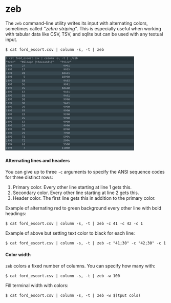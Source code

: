 # zeb

The `zeb` command-line utility writes its input with alternating colors,
sometimes called *"zebra striping"*. This is especially useful when working
with tabular data like CSV, TSV, and sqlite but can be used with any
textual input.

    $ cat ford_escort.csv | column -s, -t | zeb

<img src="./zeb-yes.png" height="293" width="402">

#### Alternating lines and headers

You can give up to three `-c` arguments to specify the ANSI sequence codes
for three distinct rows:

  1. Primary color. Every other line starting at line 1 gets this.
  2. Secondary color. Every other line starting at line 2 gets this.
  3. Header color. The first line gets this in addition to the
     primary color.

Example of alternating red to green background every other line with
bold headings:

    $ cat ford_escort.csv | column -s, -t | zeb -c 41 -c 42 -c 1

Example of above but setting text color to black for each line:

    $ cat ford_escort.csv | column -s, -t | zeb -c "41;30" -c "42;30" -c 1

#### Color width

`zeb` colors a fixed number of columns. You can specify how many with:

    $ cat ford_escort.csv | column -s, -t | zeb -w 100

Fill terminal width with colors:

    $ cat ford_escort.csv | column -s, -t | zeb -w $(tput cols)
